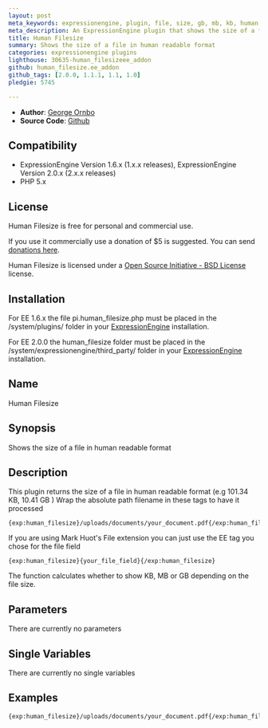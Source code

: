 ```yaml
---
layout: post
meta_keywords: expressionengine, plugin, file, size, gb, mb, kb, human
meta_description: An ExpressionEngine plugin that shows the size of a file in human readable format
title: Human Filesize
summary: Shows the size of a file in human readable format
categories: expressionengine plugins
lighthouse: 30635-human_filesizeee_addon
github: human_filesize.ee_addon
github_tags: [2.0.0, 1.1.1, 1.1, 1.0]
pledgie: 5745

---
```


* **Author**: [George Ornbo][]
* **Source Code**: [Github][]

## Compatibility

* ExpressionEngine Version 1.6.x (1.x.x releases), ExpressionEngine Version 2.0.x (2.x.x releases)
* PHP 5.x
## License

Human Filesize is free for personal and commercial use. 

If you use it commercially use a donation of $5 is suggested. You can send [donations here](http://pledgie.org/campaigns/5745). 

Human Filesize is licensed under a [Open Source Initiative - BSD License][] license.

## Installation

For EE 1.6.x the file pi.human_filesize.php must be placed in the /system/plugins/ folder in your [ExpressionEngine][] installation.

For EE 2.0.0 the human_filesize folder must be placed in the /system/expressionengine/third_party/ folder in your [ExpressionEngine][] installation.

## Name

Human Filesize

## Synopsis

Shows the size of a file in human readable format

## Description

This plugin returns the size of a file in human readable format (e.g 101.34 KB, 10.41 GB ) Wrap the absolute path filename in these tags to have it processed

	{exp:human_filesize}/uploads/documents/your_document.pdf{/exp:human_filesize}

If you are using Mark Huot's File extension you can just use the EE tag you chose for the file field

	{exp:human_filesize}{your_file_field}{/exp:human_filesize}
	
The function calculates whether to show KB, MB or GB depending on the file size.

## Parameters

There are currently no parameters
	
## Single Variables

There are currently no single variables
	
## Examples

	{exp:human_filesize}/uploads/documents/your_document.pdf{/exp:human_filesize}		

[George Ornbo]: http://shapeshed.com/
[Github]: http://github.com/shapeshed/human_filesize.ee_addon/
[ExpressionEngine]:http://www.expressionengine.com/index.php?affiliate=shapeshed
[Open Source Initiative - BSD License]: http://opensource.org/licenses/bsd-license.php